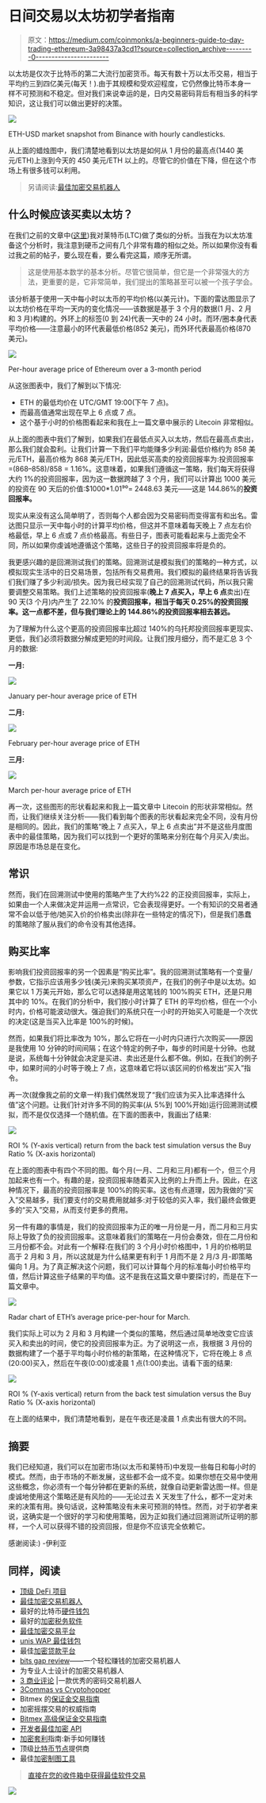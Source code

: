 # 日间交易以太坊初学者指南

> 原文：<https://medium.com/coinmonks/a-beginners-guide-to-day-trading-ethereum-3a98437a3cd1?source=collection_archive---------0----------------------->

以太坊是仅次于比特币的第二大流行加密货币。每天有数十万以太币交易，相当于平均约三到四亿美元(每天！).由于其规模和受欢迎程度，它仍然像比特币本身一样不可预测和不稳定。但对我们来说幸运的是，日内交易密码背后有相当多的科学知识，这让我们可以做出更好的决策。

![](img/f58eff68d928aa1ab8c81e2a789dfaf0.png)

ETH-USD market snapshot from Binance with hourly candlesticks.

从上面的蜡烛图中，我们清楚地看到以太坊是如何从 1 月份的最高点(1440 美元/ETH)上涨到今天的 450 美元/ETH 以上的。尽管它的价值在下降，但在这个市场上有很多钱可以利用。

> 另请阅读:[最佳加密交易机器人](/coinmonks/crypto-trading-bot-c2ffce8acb2a)

## 什么时候应该买卖以太坊？

在我们之前的文章中([这里](/coinmonks/a-profitable-litecoin-trading-strategy-dd044a39b521))我对莱特币(LTC)做了类似的分析。当我在为以太坊准备这个分析时，我注意到硬币之间有几个非常有趣的相似之处。所以如果你没有看过我之前的帖子，要么现在看，要么看完这篇，顺序无所谓。

> 这是使用基本数学的基本分析。尽管它很简单，但它是一个非常强大的方法，更重要的是，它非常简单，我们提出的策略甚至可以被一个孩子学会。

该分析基于使用一天中每小时以太币的平均价格(以美元计)。下面的雷达图显示了以太坊价格在平均一天内的变化情况——该数据是基于 3 个月的数据(1 月、2 月和 3 月)构建的。外环上的标签(0 到 24)代表一天中的 24 小时。而环/圈本身代表平均价格——注意最小的环代表最低价格(852 美元)，而外环代表最高价格(870 美元)。

![](img/368e2675d511dcc77048f6a417b35744.png)

Per-hour average price of Ethereum over a 3-month period

从这张图表中，我们了解到以下情况:

*   ETH 的最低均价在 UTC/GMT 19:00(下午 7 点)。
*   而最高值通常出现在早上 6 点或 7 点。
*   这个基于小时的价格图看起来和我在上一篇文章中展示的 Litecoin 非常相似。

从上面的图表中我们了解到，如果我们在最低点买入以太坊，然后在最高点卖出，那么我们就会盈利。让我们计算一下我们平均能赚多少利润:最低价格约为 858 美元/ETH，最高价格为 868 美元/ETH，因此低买高卖的投资回报率为:投资回报率=(868–858)/858 = 1.16%。这意味着，如果我们遵循这一策略，我们每天将获得大约 1%的投资回报率，因为这一数据跨越了 3 个月，我们可以计算出 1000 美元的投资在 90 天后的价值:$1000*1.01⁹⁰= 2448.63 美元——这是 144.86%的**投资回报率。**

现实从来没有这么简单明了，否则每个人都会因为交易密码而变得富有和出名。雷达图只显示一天中每小时的计算平均价格，但这并不意味着每天晚上 7 点左右价格最低，早上 6 点或 7 点价格最高。有些日子，图表可能看起来与上面完全不同，所以如果你虔诚地遵循这个策略，这些日子的投资回报率将是负的。

我更感兴趣的是回溯测试我们的策略。回溯测试是模拟我们的策略的一种方式，以模拟现实生活中的日交易场景，包括所有交易费用。我们模拟的最终结果将告诉我们我们赚了多少利润/损失。因为我已经实现了自己的回溯测试代码，所以我只需要调整交易策略。我们上述策略的投资回报率(**晚上 7 点买入，早上 6 点**卖出)在 90 天(3 个月)内产生了 22.10% 的**投资回报率，相当于每天 0.25%的投资回报率。这一点都不差，但与我们理论上的 144.86%的投资回报率相去甚远。**

为了理解为什么这个更高的投资回报率比超过 140%的乌托邦投资回报率更现实、更低，我们必须将数据分解成更短的时间段。让我们按月细分，而不是汇总 3 个月的数据:

**一月:**

![](img/052a6ededf472743d4f2f6156e67c052.png)

January per-hour average price of ETH

**二月:**

![](img/e02f466f9b3bb6d974c32887aedbaf59.png)

February per-hour average price of ETH

**三月:**

![](img/2bb802f3e0069b67cc2b1d7ba0a4c4f4.png)

March per-hour average price of ETH

再一次，这些图形的形状看起来和我上一篇文章中 Litecoin 的形状非常相似。然而，让我们继续关注分析——我们看到每个图表的形状看起来完全不同，没有月份是相同的。因此，我们的策略“晚上 7 点买入，早上 6 点卖出”并不是这些月度图表中的最佳策略，因为我们可以找到一个更好的策略来分别在每个月买入/卖出。原因是市场总是在变化。

## 常识

然而，我们在回溯测试中使用的策略产生了大约%22 的正投资回报率，实际上，如果由一个人来做决定并运用一点常识，它会表现得更好。一个有知识的交易者通常不会以低于他/她买入价的价格卖出(除非在一些特定的情况下)，但是我们愚蠢的策略除了服从我们的命令没有其他选择。

## 购买比率

影响我们投资回报率的另一个因素是“购买比率”。我的回溯测试策略有一个变量/参数，它指示应该用多少钱(美元)来购买某项资产，在我们的例子中是以太坊。如果它以 1 万美元开始，那么它可以选择是用这笔钱的 100%购买 ETH，还是只用其中的 10%。在我们的分析中，我们按小时计算了 ETH 的平均价格，但在一个小时内，价格可能波动很大。强迫我们的系统只在一小时的开始买入可能是一个次优的决定(这是当买入比率是 100%的时候)。

然而，如果我们将比率改为 10%，那么它将在一小时内只进行六次购买——原因是我使用 10 分钟的时间间隔；在这个特定的例子中，每步的时间是十分钟。也就是说，系统每十分钟就会决定是买进、卖出还是什么都不做。例如，在我们的例子中，如果时间的小时等于晚上 7 点，这意味着它将以该区间的价格发出“买入”指令。

再一次(就像我之前的文章一样)我们偶然发现了“我们应该为买入比率选择什么值”这个问题。让我们针对许多不同的购买率(从 5%到 100%开始)运行回溯测试模拟，而不是仅仅选择一个随机值。在下面的图表中，我画出了结果:

![](img/e7d2ac041bff8b7efef9783467ec19a8.png)

ROI % (Y-axis vertical) return from the back test simulation versus the Buy Ratio % (X-axis horizontal)

在上面的图表中有四个不同的图。每个月(一月、二月和三月)都有一个，但三个月加起来也有一个。有趣的是，投资回报率随着买入比例的上升而上升。因此，在这种情况下，最高的投资回报率是 100%的购买率。这也有点道理，因为我做的“买入”交易越多，我们要支付的交易费用就越多:对于较低的买入率，我们最终会做更多的“买入”交易，从而支付更多的费用。

另一件有趣的事情是，我们的投资回报率为正的唯一月份是一月，而二月和三月实际上导致了负的投资回报率。这意味着我们的策略在一月份会奏效，但在二月份和三月份都不会。对此有一个解释:在我们的 3 个月小时价格图中，1 月的价格明显高于 2 月和 3 月，所以这就是为什么结果更有利于 1 月而不是 2 月/3 月-即策略偏向 1 月。为了真正解决这个问题，我们可以计算每个月的标准每小时价格平均值，然后计算这些子结果的平均值。这不是我在这篇文章中要探讨的，而是在下一篇文章中。

![](img/2bb802f3e0069b67cc2b1d7ba0a4c4f4.png)

Radar chart of ETH’s average price-per-hour for March.

我们实际上可以为 2 月和 3 月构建一个类似的策略，然后通过简单地改变它应该买入和卖出的时间，使它的投资回报率为正。为了说明这一点，我根据 3 月份的数据构建了一个基于平均每小时价格的新策略，在这种情况下，它将在晚上 8 点(20:00)买入，然后在午夜(0:00)或凌晨 1 点(1:00)卖出。请看下面的结果:

![](img/7b37ec68efee350b325b018b77e7df5d.png)

ROI % (Y-axis vertical) return from the back test simulation versus the Buy Ratio % (X-axis horizontal)

在上面的结果中，我们清楚地看到，是在午夜还是凌晨 1 点卖出有很大的不同。

## 摘要

我们已经知道，我们可以在加密市场(以太币和莱特币)中发现一些每日和每小时的模式。然而，由于市场的不断发展，这些都不会一成不变。如果你想在交易中使用这些概念，你必须有一个每分钟都在更新的系统，就像自动更新雷达图一样。但是虔诚地使用这个策略还是有风险的——无论过去 X 天发生了什么，都不一定对未来的决策有用。换句话说，这种策略没有未来可预测的特性。然而，对于初学者来说，这确实是一个很好的学习和使用策略，因为正如我们通过回溯测试所证明的那样，一个人可以获得不错的投资回报，但是你不应该完全依赖它。

感谢阅读:)
-伊利亚

## **同样，阅读**

*   [顶级 DeFi 项目](/coinmonks/defi-future-10-promising-projects-in-the-defi-world-ff2b697ab006)
*   [最佳加密交易机器人](/coinmonks/whats-the-best-crypto-trading-bot-in-2020-top-8-bitcoin-trading-bot-c16adeb13317)
*   最好的比特币[硬件钱包](/coinmonks/the-best-cryptocurrency-hardware-wallets-of-2020-e28b1c124069?source=friends_link&sk=324dd9ff8556ab578d71e7ad7658ad7c)
*   最好的[加密税务软件](/coinmonks/best-crypto-tax-tool-for-my-money-72d4b430816b)
*   [最佳加密交易平台](/coinmonks/the-best-crypto-trading-platforms-in-2020-the-definitive-guide-updated-c72f8b874555)
*   [unis WAP 最佳钱包](/coinmonks/best-wallets-to-use-uniswap-e91a6385d9e8)
*   最佳[加密贷款平台](/coinmonks/top-5-crypto-lending-platforms-in-2020-that-you-need-to-know-a1b675cec3fa)
*   [bits gap review](https://blog.coincodecap.com/bitsgap-review)——一个轻松赚钱的加密交易机器人
*   为专业人士设计的加密交易机器人
*   [3 商业评论](https://blog.coincodecap.com/3commas-review-an-excellent-crypto-trading-bot) |一款优秀的密码交易机器人
*   [3Commas vs Cryptohopper](/coinmonks/cryptohopper-vs-3commas-vs-shrimpy-a2c16095b8fe)
*   Bitmex 的[保证金交易指南](/coinmonks/the-idiots-guide-to-margin-trading-on-bitmex-dbbd7742c6fc?source=friends_link&sk=7bfa99d2a181142510c8442c8ddb0786)
*   加密摇摆交易的权威指南
*   [Bitmex 高级保证金交易指南](/coinmonks/bitmex-advanced-margin-trading-guide-2270c195ce25?source=friends_link&sk=1d986cca731f5084b9a2db4a4bc4a7ad)
*   [开发者最佳加密 API](/coinmonks/best-crypto-apis-for-developers-5efe3a597a9f)
*   [加密套利](/coinmonks/crypto-arbitrage-guide-how-to-make-money-as-a-beginner-62bfe5c868f6)指南:新手如何赚钱
*   顶级[比特币节点](https://blog.coincodecap.com/bitcoin-node-solutions)提供商
*   最佳[加密制图工具](/coinmonks/what-are-the-best-charting-platforms-for-cryptocurrency-trading-85aade584d80)

> [直接在您的收件箱中获得最佳软件交易](https://coincodecap.com?utm_source=coinmonks)

[![](img/160ce73bd06d46c2250251e7d5969f9d.png)](https://coincodecap.com?utm_source=coinmonks)
